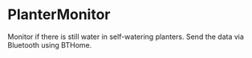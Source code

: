 # PlanterMonitor
Monitor if there is still water in self-watering planters. Send the data via Bluetooth using BTHome.
